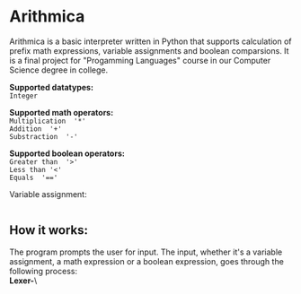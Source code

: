   # Arithmica

Arithmica is a basic interpreter written in Python that supports calculation of prefix math expressions, variable assignments and boolean comparsions. 
It is a final project for "Progamming Languages" course in our Computer Science degree in college.




**Supported datatypes:**\
`Integer`

**Supported math operators:**\
`Multiplication  '*'`\
`Addition  '+'`\
`Substraction  '-'`

**Supported boolean operators:**\
`Greater than  '>'`\
`Less than '<'`\
`Equals  '=='`



Variable assignment:


```

```


## How it works:
The program prompts the user for input. The input, whether it's a variable assignment, a math expression or a boolean expression, goes through the following process:\
**Lexer-**\
